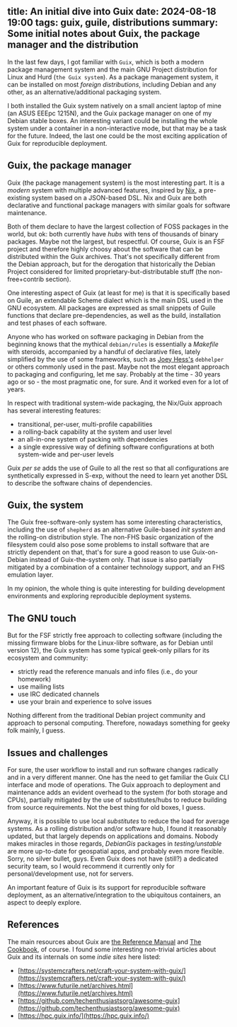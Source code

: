 title: An initial dive into Guix
date: 2024-08-18 19:00
tags: guix, guile, distributions
summary: Some initial notes about Guix, the package manager and the distribution
---

In the last few days, I got familiar with `Guix`, which is both a modern package
management system and the main GNU Project distribution for Linux and Hurd (`the Guix system`).
As a package management system, it can be installed on most _foreign distributions_,
including Debian and any other, as an alternative/additional packaging system.

I both installed the Guix system natively on a small ancient laptop of mine 
(an ASUS EEEpc 1215N), and 
the Guix package manager on one of my Debian stable boxes. An interesting variant could
be installing the whole system under a container in a non-interactive 
mode, but that may be a task for the future. Indeed, the last one could
be the most exciting application of Guix for reproducible deployment. 

## Guix, the package manager

Guix (the package management system) is the most interesting part. It is a _modern_
system with multiple advanced features, inspired by [Nix](https://nixos.wiki/wiki/Nix_package_manager),
a pre-existing system based on a JSON-based DSL.
Nix and Guix are both declarative and functional package managers with similar goals
for software maintenance. 

Both of them declare to have the largest collection of FOSS packages in the world, but ok:
both currently have _hubs_ with tens of thousands of binary packages. 
Maybe not the largest, but respectful.
Of course, Guix is an FSF project and therefore highly choosy about the software
that can be distributed within the Guix archives. That's not specifically different
from the Debian approach, but for the derogation that historically the Debian Project
considered for limited proprietary-but-distributable stuff (the non-free+contrib section).

One interesting aspect of Guix (at least for me) is that it is specifically
based on Guile, an extendable Scheme dialect which is the main DSL used in the GNU ecosystem.
All packages are expressed as small snippets of Guile functions that declare
pre-dependencies, as well as the build, installation and test phases of each software.

Anyone who has worked on software packaging in Debian from the beginning knows that
the mythical `debian/rules` is essentially a _Makefile_ with steroids, accompanied
by a handful of declarative files, lately simplified by the use of some frameworks,
such as [Joey Hess's](https://joeyh.name/) `debhelper` or others commonly used
in the past. Maybe not the most elegant approach to packaging and configuring, let me say. 
Probably at the time - 30 years ago or so - the most pragmatic one, for sure. And it worked even for a lot of years.

In respect with traditional system-wide packaging, the Nix/Guix approach has several
interesting features:

 - transitional, per-user, multi-profile capabilities
 - a rolling-back capability at the system and user level
 - an all-in-one system of packing with dependencies
 - a single expressive way of defining software configurations at both system-wide and per-user levels

Guix _per se_ adds the use of Guile to all the rest so that all configurations are
synthetically expressed in S-exp, without the need to learn yet another DSL to
describe the software chains of dependencies.

## Guix, the system

The Guix free-software-only system has some interesting characteristics, including the use
of `shepherd` as an alternative Guile-based _init system_ and the rolling-on distribution
style. The non-FHS basic organization of the filesystem could also pose some problems
to install software that are strictly dependent on that, that's for sure a good reason
to use Guix-on-Debian instead of Guix-the-system only. That issue is also partially mitigated
by a combination of a container technology support, and an FHS emulation layer.

In my opinion, the whole thing is quite interesting for building development environments 
and exploring reproducible deployment systems.

## The GNU touch

But for the FSF strictly free approach to collecting software (including the missing firmware blobs
for the Linux-libre software, as for Debian until version 12), the Guix system has some typical
geek-only pillars for its ecosystem and community:

- strictly read the reference manuals and info files (i.e., do your homework)
- use mailing lists
- use IRC dedicated channels
- use your brain and experience to solve issues

Nothing different from the traditional Debian project community and approach to personal computing.
Therefore, nowadays something for geeky folk mainly, I guess.

## Issues and challenges

For sure, the user workflow to install and run software changes radically and in a very
different manner. One has the need to get familiar the Guix CLI interface and mode of operations. 
The Guix approach to deployment and maintenance adds an evident overhead to the system 
(for both storage and CPUs), partially
mitigated by the use of substitutes/hubs to reduce building from source requirements. 
Not the best thing for old boxes, I guess. 

Anyway, it is possible to use local _substitutes_ to reduce the load for
average systems. As a rolling distribution and/or software hub, I found it reasonably updated, but
that largely depends on applications and domains. Nobody makes miracles in those regards, 
_DebianGis_ packages in _testing/unstable_ are more up-to-date for geospatial apps,
and probably even more flexible. Sorry, no silver bullet, guys.
Even Guix does not have (still?) a dedicated security team, so I would recommend it currently 
only for personal/development use, not for servers.

An important feature of Guix is its support for reproducible software deployment, as an
alternative/integration to the ubiquitous containers, an aspect to deeply explore.

## References

The main resources about Guix are [the Reference Manual](https://guix.gnu.org/manual/en/html_node/) 
and [The Cookbook](https://guix.gnu.org/en/cookbook/en/html_node/), of course.
I found some interesting non-trivial articles about Guix and its internals on some _indie sites_
here listed:
 - [https://systemcrafters.net/craft-your-system-with-guix/](https://systemcrafters.net/craft-your-system-with-guix/)
 - [https://www.futurile.net/archives.html](https://www.futurile.net/archives.html)
 - [https://github.com/techenthusiastsorg/awesome-guix](https://github.com/techenthusiastsorg/awesome-guix)
 - [https://hpc.guix.info/](https://hpc.guix.info/)

